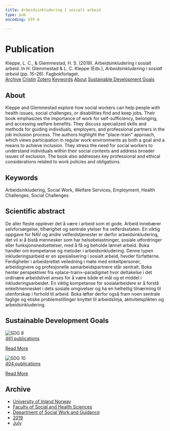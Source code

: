 ```yaml
---
title: Arbeidsinkludering i sosialt arbeid
type: pub
encoding: UTF-8

---
```

<h1>Publication</h1>
<article id="csl-bib-container-AFUIRZQ8" class="csl-bib-container">
  <div class="csl-bib-body"> <div class="csl-entry">Kleppe, L. C., &#38; Glemmestad, H. S. (2019). Arbeidsinkludering i sosialt arbeid. In H. Glemmestad &#38; L. C. Kleppe (Eds.), <i>Arbeidsinkludering i sosialt arbeid</i> (pp. 15–26). Fagbokforlaget.</div> </div>
  <div class="csl-bib-buttons">
    <a href="#taxonomy-article-AFUIRZQ8" alt="archive" class="csl-bib-button">Archive</a>
    <a href="https://app.cristin.no/results/show.jsf?id=1710785" alt="Cristin" class="csl-bib-button">Cristin</a>
    <a href="http://zotero.org/groups/5881554/items/AFUIRZQ8" alt="Zotero" class="csl-bib-button">Zotero</a>
    <a href="#keywords-article-AFUIRZQ8" alt="keywords" class="csl-bib-button">Keywords</a>
    <a href="#about-article-AFUIRZQ8" alt="about_pub" class="csl-bib-button">About</a>
    <a href="#sdg-article-AFUIRZQ8" alt="sdg" class="csl-bib-button">Sustainable Development Goals</a>
  </div>
  <div id="csl-bib-meta-container-AFUIRZQ8"></div>
</article>
<div id="csl-bib-meta-AFUIRZQ8" class="csl-bib-meta">
  <article id="about-article-AFUIRZQ8" class="about_pub-article">
    <h1>About</h1>
    Kleppe and Glemmestad explore how social workers can help people with health issues, social challenges, or disabilities find and keep jobs. Their book emphasizes the importance of work for self-sufficiency, belonging, and accessing welfare benefits. They discuss specialized skills and methods for guiding individuals, employers, and professional partners in the job inclusion process. The authors highlight the "place-train" approach, which views participation in regular work environments as both a goal and a means to achieve inclusion. They stress the need for social workers to understand individuals within their social contexts and address broader issues of exclusion. The book also addresses key professional and ethical considerations related to work policies and obligations.
  </article>
  <article id="keywords-article-AFUIRZQ8" class="keywords-article">
    <h1>Keywords</h1>
    Arbeidsinkludering, Social Work, Welfare Services, Employment, Health Challenges, Social Challenges
  </article>
  <article id="abstract-article-AFUIRZQ8" class="abstract-article">
    <h1>Scientific abstract</h1>
    De aller fleste opplever det å være i arbeid som et gode. Arbeid innebærer selvforsørgelse, tilhørighet og sentrale ytelser fra velferdsstaten. En viktig oppgave for NAV og andre velferdstjenester er derfor arbeidsinkludering, det vil si å bistå mennesker som har helsebelastninger, sosiale utfordringer eller funksjonsnedsettelser, med å få og beholde lønnet arbeid. Boka handler om kompetanse og metoder i arbeidsinkludering. Denne typen inkluderingsarbeid er en spesialisering i sosialt arbeid, hevder forfatterne. Ferdigheter i arbeidsrettet veiledning i møte med enkeltpersoner, arbeidsgivere og profesjonelle samarbeidspartnere står sentralt. Boka henter perspektiver fra «place-train»-paradigmet hvor deltakelse i det ordinære arbeidslivet anses for å være både et mål og et middel i inkluderingsarbeidet. En viktig kompetanse for sosialarbeidere er å forstå enkeltmennesket i dets sosiale omgivelser og ha en helhetlig tilnærming til utenforskap i forhold til arbeid. Boka løfter derfor også fram noen sentrale faglige og etiske problemstillinger knyttet til arbeidslinja, aktivitetsplikten og arbeidsinkludering.
  </article>
  <article id="sdg-article-AFUIRZQ8" class="sdg-article">
    <h1>Sustainable Development Goals</h1>
    <div class="sdg-container"><div id="sdg8" class="sdg">
        <img src="{{< params subfolder >}}images/sdg/sdg08_en.png" class="image" alt="SDG 8">
        <div class="sdg-overlay">
          <a href="{{< params subfolder >}}en/archive/?sdg=8#archive" class="sdg-publication-count"><span>461</span> publications</a>
          <p><a href="https://sdgs.un.org/goals/goal8" class="sdg-read-more">Read More</a></p>
        </div>
      </div> <div id="sdg10" class="sdg">
        <img src="{{< params subfolder >}}images/sdg/sdg10_en.png" class="image" alt="SDG 10">
        <div class="sdg-overlay">
          <a href="{{< params subfolder >}}en/archive/?sdg=10#archive" class="sdg-publication-count"><span>404</span> publications</a>
          <p><a href="https://sdgs.un.org/goals/goal10" class="sdg-read-more">Read More</a></p>
        </div>
      </div></div>
  </article>
  <article id="taxonomy-article-AFUIRZQ8" class="taxonomy-article">
    <h1>Archive</h1>
    <ul>
      <li><a href="{{< params subfolder >}}en/archive/?key=3DCRN523">University of Inland Norway</a></li>
      <li><a href="{{< params subfolder >}}en/archive/?key=IDKFS3MX">Faculty of Social and Health Sciences</a></li>
      <li><a href="{{< params subfolder >}}en/archive/?key=CU4VFGCV">Department of Social Work and Guidance</a></li>
      <li><a href="{{< params subfolder >}}en/archive/?key=SIJIUZDU">2019</a></li>
      <li><a href="{{< params subfolder >}}en/archive/?key=9RL23YEM">July</a></li>
    </ul>
  </article>
</div>
